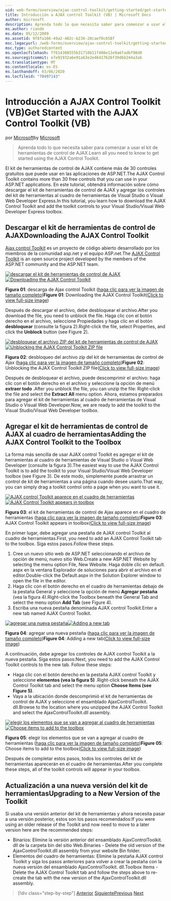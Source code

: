 ```yaml
---
uid: web-forms/overview/ajax-control-toolkit/getting-started/get-started-with-the-ajax-control-toolkit-vb
title: Introducción a AJAX control Toolkit (VB) | Microsoft Docs
author: microsoft
description: Aprenda todo lo que necesita saber para comenzar a usar el kit de herramientas de control de AJAX.
ms.author: riande
ms.date: 05/12/2009
ms.assetid: 9f8fa166-49a2-402c-b236-20caef0c658f
msc.legacyurl: /web-forms/overview/ajax-control-toolkit/getting-started/get-started-with-the-ajax-control-toolkit-vb
msc.type: authoredcontent
ms.openlocfilehash: ff614308555b31710b11f408e12e9a6fadbf98d0
ms.sourcegitcommit: e7e91932a6e91a63e2e46417626f39d6b244a3ab
ms.translationtype: MT
ms.contentlocale: es-ES
ms.lasthandoff: 03/06/2020
ms.locfileid: "78497143"
---
```

# <a name="get-started-with-the-ajax-control-toolkit-vb"></a><span data-ttu-id="2d070-103">Introducción a AJAX Control Toolkit (VB)</span><span class="sxs-lookup"><span data-stu-id="2d070-103">Get Started with the AJAX Control Toolkit (VB)</span></span>

<span data-ttu-id="2d070-104">por [Microsoft](https://github.com/microsoft)</span><span class="sxs-lookup"><span data-stu-id="2d070-104">by [Microsoft](https://github.com/microsoft)</span></span>

> <span data-ttu-id="2d070-105">Aprenda todo lo que necesita saber para comenzar a usar el kit de herramientas de control de AJAX.</span><span class="sxs-lookup"><span data-stu-id="2d070-105">Learn all you need to know to get started using the AJAX Control Toolkit.</span></span>

<span data-ttu-id="2d070-106">El kit de herramientas de control de AJAX contiene más de 30 controles gratuitos que puede usar en las aplicaciones de ASP.NET.</span><span class="sxs-lookup"><span data-stu-id="2d070-106">The AJAX Control Toolkit contains more than 30 free controls that you can use in your ASP.NET applications.</span></span> <span data-ttu-id="2d070-107">En este tutorial, obtendrá información sobre cómo descargar el kit de herramientas de control de AJAX y agregar los controles del kit de herramientas al cuadro de herramientas de Visual Studio o Visual Web Developer Express.</span><span class="sxs-lookup"><span data-stu-id="2d070-107">In this tutorial, you learn how to download the AJAX Control Toolkit and add the toolkit controls to your Visual Studio/Visual Web Developer Express toolbox.</span></span>

## <a name="downloading-the-ajax-control-toolkit"></a><span data-ttu-id="2d070-108">Descargar el kit de herramientas de control de AJAX</span><span class="sxs-lookup"><span data-stu-id="2d070-108">Downloading the AJAX Control Toolkit</span></span>

<span data-ttu-id="2d070-109">[Ajax control Toolkit](http://devexpress.com/act) es un proyecto de código abierto desarrollado por los miembros de la comunidad asp.net y el equipo ASP.net.</span><span class="sxs-lookup"><span data-stu-id="2d070-109">The [AJAX Control Toolkit](http://devexpress.com/act) is an open source project developed by the members of the ASP.NET community and the ASP.NET team.</span></span>

<span data-ttu-id="2d070-110">[![descargar el kit de herramientas de control de AJAX](get-started-with-the-ajax-control-toolkit-vb/_static/image1.jpg)](get-started-with-the-ajax-control-toolkit-vb/_static/image1.png)</span><span class="sxs-lookup"><span data-stu-id="2d070-110">[![Downloading the AJAX Control Toolkit](get-started-with-the-ajax-control-toolkit-vb/_static/image1.jpg)](get-started-with-the-ajax-control-toolkit-vb/_static/image1.png)</span></span>

<span data-ttu-id="2d070-111">**Figura 01**: descarga de Ajax control Toolkit ([haga clic para ver la imagen de tamaño completo](get-started-with-the-ajax-control-toolkit-vb/_static/image2.png))</span><span class="sxs-lookup"><span data-stu-id="2d070-111">**Figure 01**: Downloading the AJAX Control Toolkit([Click to view full-size image](get-started-with-the-ajax-control-toolkit-vb/_static/image2.png))</span></span>

<span data-ttu-id="2d070-112">Después de descargar el archivo, debe desbloquear el archivo.</span><span class="sxs-lookup"><span data-stu-id="2d070-112">After you download the file, you need to unblock the file.</span></span> <span data-ttu-id="2d070-113">Haga clic con el botón derecho en el archivo, seleccione Propiedades y haga clic en el botón **desbloquear** (consulte la figura 2).</span><span class="sxs-lookup"><span data-stu-id="2d070-113">Right-click the file, select Properties, and click the **Unblock** button (see Figure 2).</span></span>

<span data-ttu-id="2d070-114">[![desbloquear el archivo ZIP del kit de herramientas de control de AJAX](get-started-with-the-ajax-control-toolkit-vb/_static/image2.jpg)](get-started-with-the-ajax-control-toolkit-vb/_static/image3.png)</span><span class="sxs-lookup"><span data-stu-id="2d070-114">[![Unblocking the AJAX Control Toolkit ZIP file](get-started-with-the-ajax-control-toolkit-vb/_static/image2.jpg)](get-started-with-the-ajax-control-toolkit-vb/_static/image3.png)</span></span>

<span data-ttu-id="2d070-115">**Figura 02**: desbloqueo del archivo zip del kit de herramientas de control de Ajax ([haga clic para ver la imagen de tamaño completo](get-started-with-the-ajax-control-toolkit-vb/_static/image4.png))</span><span class="sxs-lookup"><span data-stu-id="2d070-115">**Figure 02**: Unblocking the AJAX Control Toolkit ZIP file([Click to view full-size image](get-started-with-the-ajax-control-toolkit-vb/_static/image4.png))</span></span>

<span data-ttu-id="2d070-116">Después de desbloquear el archivo, puede descomprimir el archivo: haga clic con el botón derecho en el archivo y seleccione la opción de menú **extraer todo** .</span><span class="sxs-lookup"><span data-stu-id="2d070-116">After you unblock the file, you can unzip the file: Right-click the file and select the **Extract All** menu option.</span></span> <span data-ttu-id="2d070-117">Ahora, estamos preparados para agregar el kit de herramientas al cuadro de herramientas de Visual Studio o Visual Web Developer.</span><span class="sxs-lookup"><span data-stu-id="2d070-117">Now, we are ready to add the toolkit to the Visual Studio/Visual Web Developer toolbox.</span></span>

## <a name="adding-the-ajax-control-toolkit-to-the-toolbox"></a><span data-ttu-id="2d070-118">Agregar el kit de herramientas de control de AJAX al cuadro de herramientas</span><span class="sxs-lookup"><span data-stu-id="2d070-118">Adding the AJAX Control Toolkit to the Toolbox</span></span>

<span data-ttu-id="2d070-119">La forma más sencilla de usar AJAX control Toolkit es agregar el kit de herramientas al cuadro de herramientas de Visual Studio o Visual Web Developer (consulte la figura 3).</span><span class="sxs-lookup"><span data-stu-id="2d070-119">The easiest way to use the AJAX Control Toolkit is to add the toolkit to your Visual Studio/Visual Web Developer toolbox (see Figure 3).</span></span> <span data-ttu-id="2d070-120">De este modo, simplemente puede arrastrar un control de kit de herramientas a una página cuando desee usarlo.</span><span class="sxs-lookup"><span data-stu-id="2d070-120">That way, you can simply drag a toolkit control onto a page when you want to use it.</span></span>

<span data-ttu-id="2d070-121">[![AJAX control Toolkit aparece en el cuadro de herramientas](get-started-with-the-ajax-control-toolkit-vb/_static/image3.jpg)](get-started-with-the-ajax-control-toolkit-vb/_static/image5.png)</span><span class="sxs-lookup"><span data-stu-id="2d070-121">[![AJAX Control Toolkit appears in toolbox](get-started-with-the-ajax-control-toolkit-vb/_static/image3.jpg)](get-started-with-the-ajax-control-toolkit-vb/_static/image5.png)</span></span>

<span data-ttu-id="2d070-122">**Figura 03**: el kit de herramientas de control de Ajax aparece en el cuadro de herramientas ([haga clic para ver la imagen de tamaño completo](get-started-with-the-ajax-control-toolkit-vb/_static/image6.png))</span><span class="sxs-lookup"><span data-stu-id="2d070-122">**Figure 03**: AJAX Control Toolkit appears in toolbox([Click to view full-size image](get-started-with-the-ajax-control-toolkit-vb/_static/image6.png))</span></span>

<span data-ttu-id="2d070-123">En primer lugar, debe agregar una pestaña de AJAX control Toolkit al cuadro de herramientas.</span><span class="sxs-lookup"><span data-stu-id="2d070-123">First, you need to add an AJAX Control Toolkit tab to the toolbox.</span></span> <span data-ttu-id="2d070-124">Siga estos pasos.</span><span class="sxs-lookup"><span data-stu-id="2d070-124">Follow these steps.</span></span>

1. <span data-ttu-id="2d070-125">Cree un nuevo sitio web de ASP.NET seleccionando el archivo de opción de menú, nuevo sitio Web.</span><span class="sxs-lookup"><span data-stu-id="2d070-125">Create a new ASP.NET Website by selecting the menu option File, New Website.</span></span> <span data-ttu-id="2d070-126">Haga doble clic en default. aspx en la ventana Explorador de soluciones para abrir el archivo en el editor.</span><span class="sxs-lookup"><span data-stu-id="2d070-126">Double-click the Default.aspx in the Solution Explorer window to open the file in the editor.</span></span>
2. <span data-ttu-id="2d070-127">Haga clic con el botón derecho en el cuadro de herramientas debajo de la pestaña General y seleccione la opción de menú **Agregar pestaña** (vea la figura 4).</span><span class="sxs-lookup"><span data-stu-id="2d070-127">Right-click the Toolbox beneath the General Tab and select the menu option **Add Tab** (see Figure 4).</span></span>
3. <span data-ttu-id="2d070-128">Escriba una nueva pestaña denominada AJAX control Toolkit.</span><span class="sxs-lookup"><span data-stu-id="2d070-128">Enter a new tab named AJAX Control Toolkit.</span></span>

<span data-ttu-id="2d070-129">[![agregar una nueva pestaña](get-started-with-the-ajax-control-toolkit-vb/_static/image4.jpg)](get-started-with-the-ajax-control-toolkit-vb/_static/image7.png)</span><span class="sxs-lookup"><span data-stu-id="2d070-129">[![Adding a new tab](get-started-with-the-ajax-control-toolkit-vb/_static/image4.jpg)](get-started-with-the-ajax-control-toolkit-vb/_static/image7.png)</span></span>

<span data-ttu-id="2d070-130">**Figura 04**: agregar una nueva pestaña ([haga clic para ver la imagen de tamaño completo](get-started-with-the-ajax-control-toolkit-vb/_static/image8.png))</span><span class="sxs-lookup"><span data-stu-id="2d070-130">**Figure 04**: Adding a new tab([Click to view full-size image](get-started-with-the-ajax-control-toolkit-vb/_static/image8.png))</span></span>

<span data-ttu-id="2d070-131">A continuación, debe agregar los controles de AJAX control Toolkit a la nueva pestaña. Siga estos pasos:</span><span class="sxs-lookup"><span data-stu-id="2d070-131">Next, you need to add the AJAX Control Toolkit controls to the new tab. Follow these steps:</span></span>

- <span data-ttu-id="2d070-132">Haga clic con el botón derecho en la pestaña AJAX control Toolkit y seleccione **elementos (vea la figura 5)** .</span><span class="sxs-lookup"><span data-stu-id="2d070-132">Right-click beneath the AJAX Control Toolkit tab and select the menu option **Choose Items (see Figure 5)**.</span></span>
- <span data-ttu-id="2d070-133">Vaya a la ubicación donde descomprimió el kit de herramientas de control de AJAX y seleccione el ensamblado AjaxControlToolkit. dll.</span><span class="sxs-lookup"><span data-stu-id="2d070-133">Browse to the location where you unzipped the AJAX Control Toolkit and select the AjaxControlToolkit.dll assembly.</span></span>

<span data-ttu-id="2d070-134">[![elegir los elementos que se van a agregar al cuadro de herramientas](get-started-with-the-ajax-control-toolkit-vb/_static/image5.jpg)](get-started-with-the-ajax-control-toolkit-vb/_static/image9.png)</span><span class="sxs-lookup"><span data-stu-id="2d070-134">[![Choose items to add to the toolbox](get-started-with-the-ajax-control-toolkit-vb/_static/image5.jpg)](get-started-with-the-ajax-control-toolkit-vb/_static/image9.png)</span></span>

<span data-ttu-id="2d070-135">**Figura 05**: elegir los elementos que se van a agregar al cuadro de herramientas ([haga clic para ver la imagen de tamaño completo](get-started-with-the-ajax-control-toolkit-vb/_static/image10.png))</span><span class="sxs-lookup"><span data-stu-id="2d070-135">**Figure 05**: Choose items to add to the toolbox([Click to view full-size image](get-started-with-the-ajax-control-toolkit-vb/_static/image10.png))</span></span>

<span data-ttu-id="2d070-136">Después de completar estos pasos, todos los controles del kit de herramientas aparecerán en el cuadro de herramientas.</span><span class="sxs-lookup"><span data-stu-id="2d070-136">After you complete these steps, all of the toolkit controls will appear in your toolbox.</span></span>

## <a name="upgrading-to-a-new-version-of-the-toolkit"></a><span data-ttu-id="2d070-137">Actualización a una nueva versión del kit de herramientas</span><span class="sxs-lookup"><span data-stu-id="2d070-137">Upgrading to a New Version of the Toolkit</span></span>

<span data-ttu-id="2d070-138">Si usaba una versión anterior del kit de herramientas y ahora necesita pasar a una versión posterior, estos son los pasos recomendados:</span><span class="sxs-lookup"><span data-stu-id="2d070-138">If you were using an older release of the Toolkit and now need to move to a later version here are the recommended steps:</span></span>

- <span data-ttu-id="2d070-139">Binarios: Elimine la versión anterior del ensamblado AjaxControlToolkit. dll de la carpeta bin del sitio Web.</span><span class="sxs-lookup"><span data-stu-id="2d070-139">Binaries - Delete the old version of the AjaxControlToolkit.dll assembly from your website Bin folder.</span></span>
- <span data-ttu-id="2d070-140">Elementos del cuadro de herramientas: Elimine la pestaña AJAX control Toolkit y siga los pasos anteriores para volver a crear la pestaña con la nueva versión del ensamblado AjaxControlToolkit. dll.</span><span class="sxs-lookup"><span data-stu-id="2d070-140">Toolbox Items - Delete the AJAX Control Toolkit tab and follow the steps above to re-create the tab with the new version of the AjaxControlToolkit.dll assembly.</span></span>

> [!div class="step-by-step"]
> <span data-ttu-id="2d070-141">[Anterior](creating-a-custom-ajax-control-toolkit-control-extender-cs.md)
> [Siguiente](using-ajax-control-toolkit-controls-and-control-extenders-vb.md)</span><span class="sxs-lookup"><span data-stu-id="2d070-141">[Previous](creating-a-custom-ajax-control-toolkit-control-extender-cs.md)
[Next](using-ajax-control-toolkit-controls-and-control-extenders-vb.md)</span></span>
